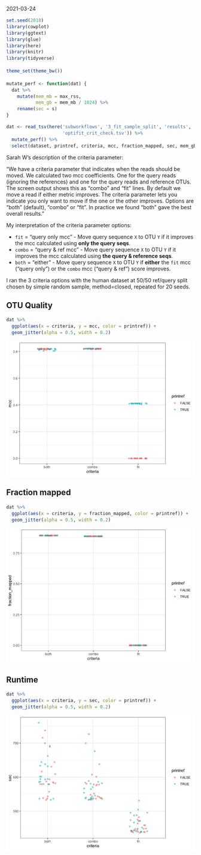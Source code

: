2021-03-24

``` r
set.seed(2018)
library(cowplot)
library(ggtext)
library(glue)
library(here)
library(knitr)
library(tidyverse)

theme_set(theme_bw())

mutate_perf <- function(dat) {
  dat %>% 
    mutate(mem_mb = max_rss,
           mem_gb = mem_mb / 1024) %>% 
    rename(sec = s)
}
```

``` r
dat <- read_tsv(here('subworkflows', '3_fit_sample_split', 'results', 
                     'optifit_crit_check.tsv')) %>% 
  mutate_perf() %>% 
  select(dataset, printref, criteria, mcc, fraction_mapped, sec, mem_gb) 
```

Sarah W’s description of the criteria parameter:

“We have a criteria parameter that indicates when the reads should be
moved. We calculated two mcc coefficients. One for the query reads
(ignoring the references) and one for the query reads and reference
OTUs. The screen output shows this as “combo” and “fit” lines. By
default we move a read if either metric improves. The criteria parameter
lets you indicate you only want to move if the one or the other
improves. Options are “both” (default), “combo” or “fit”. In practice we
found “both” gave the best overall results."

My interpretation of the criteria parameter options:

-   `fit` = “query only mcc” - Move query sequence `X` to OTU `Y` if it
    improves the mcc calculated using **only the query seqs**.
-   `combo` = “query & ref mcc” - Move query sequence `X` to OTU `Y` if
    it improves the mcc calculated using **the query & reference seqs**.
-   `both` = “either” - Move query sequence `X` to OTU `Y` if **either**
    the `fit` mcc (“query only”) or the `combo` mcc (“query & ref”)
    score improves.

I ran the 3 criteria options with the human dataset at 50/50 ref/query
split chosen by simple random sample, method=closed, repeated for 20
seeds.

## OTU Quality

``` r
dat %>% 
  ggplot(aes(x = criteria, y = mcc, color = printref)) +
  geom_jitter(alpha = 0.5, width = 0.2) 
```

![](figures/crit_mcc-1.png)<!-- -->

## Fraction mapped

``` r
dat %>% 
  ggplot(aes(x = criteria, y = fraction_mapped, color = printref)) +
  geom_jitter(alpha = 0.5, width = 0.2)
```

![](figures/crit_map-1.png)<!-- -->

## Runtime

``` r
dat %>% 
  ggplot(aes(x = criteria, y = sec, color = printref)) +
  geom_jitter(alpha = 0.5, width = 0.2)
```

![](figures/crit_runtime-1.png)<!-- -->
